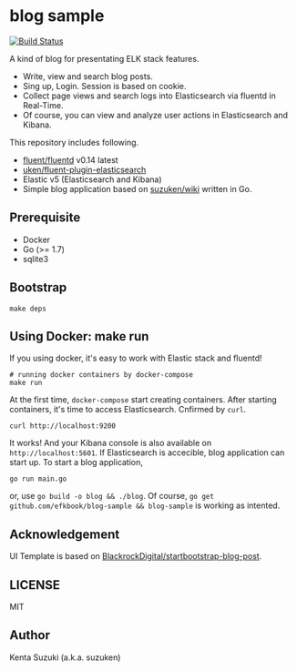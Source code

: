 # blog sample

[![Build Status](https://travis-ci.org/efkbook/blog-sample.svg?branch=master)](https://travis-ci.org/efkbook/blog-sample)

A kind of blog for presentating ELK stack features.

* Write, view and search blog posts.
* Sing up, Login. Session is based on cookie.
* Collect page views and search logs into Elasticsearch via fluentd in Real-Time.
* Of course, you can view and analyze user actions in Elasticsearch and Kibana.

This repository includes following.

* [fluent/fluentd](https://github.com/fluent/fluentd) v0.14 latest
* [uken/fluent-plugin-elasticsearch](https://github.com/uken/fluent-plugin-elasticsearch)
* Elastic v5 (Elasticsearch and Kibana)
* Simple blog application based on [suzuken/wiki](https://github.com/suzuken/wiki) written in Go.

## Prerequisite

* Docker
* Go (>= 1.7)
* sqlite3

## Bootstrap

    make deps

## Using Docker: make run

If you using docker, it's easy to work with Elastic stack and fluentd!

    # running docker containers by docker-compose
    make run

At the first time, `docker-compose` start creating containers. After starting containers, it's time to access Elasticsearch. Cnfirmed by `curl`.

    curl http://localhost:9200

It works! And your Kibana console is also available on `http://localhost:5601`. If Elasticsearch is accecible, blog application can start up. To start a blog application,

    go run main.go

or, use `go build -o blog && ./blog`. Of course, `go get github.com/efkbook/blog-sample && blog-sample` is working as intented.

## Acknowledgement

UI Template is based on [BlackrockDigital/startbootstrap-blog-post](https://github.com/BlackrockDigital/startbootstrap-blog-post).

## LICENSE

MIT

## Author

Kenta Suzuki (a.k.a. suzuken)
